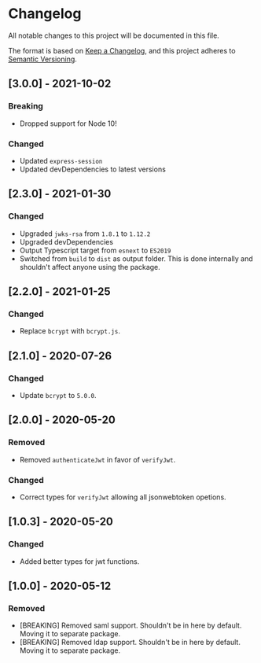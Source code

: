 # Changelog

All notable changes to this project will be documented in this file.

The format is based on [Keep a Changelog](https://keepachangelog.com/en/1.0.0/),
and this project adheres to [Semantic Versioning](https://semver.org/spec/v2.0.0.html).

## [3.0.0] - 2021-10-02

### Breaking

- Dropped support for Node 10!

### Changed

- Updated `express-session`
- Updated devDependencies to latest versions

## [2.3.0] - 2021-01-30

### Changed

- Upgraded `jwks-rsa` from `1.8.1` to `1.12.2`
- Upgraded devDependencies
- Output Typescript target from `esnext` to `ES2019`
- Switched from `build` to `dist` as output folder. This is done internally and shouldn't affect anyone using the package.

## [2.2.0] - 2021-01-25

### Changed

- Replace `bcrypt` with `bcrypt.js`.

## [2.1.0] - 2020-07-26

### Changed

- Update `bcrypt` to `5.0.0`.

## [2.0.0] - 2020-05-20

### Removed

- Removed `authenticateJwt` in favor of `verifyJwt`.

### Changed

- Correct types for `verifyJwt` allowing all jsonwebtoken opetions.

## [1.0.3] - 2020-05-20

### Changed

- Added better types for jwt functions.

## [1.0.0] - 2020-05-12

### Removed

- [BREAKING] Removed saml support. Shouldn't be in here by default. Moving it to separate package.
- [BREAKING] Removed ldap support. Shouldn't be in here by default. Moving it to separate package.
